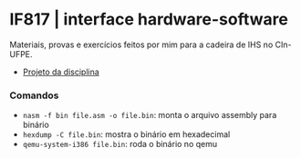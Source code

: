 # IF817 | interface hardware-software
Materiais, provas e exercícios feitos por mim para a cadeira de IHS no CIn-UFPE.

- [Projeto da disciplina](https://github.com/mateuseap/projeto-ihs)

### Comandos
- `nasm -f bin file.asm -o file.bin`: monta o arquivo assembly para binário
- `hexdump -C file.bin`: mostra o binário em hexadecimal
- `qemu-system-i386 file.bin`: roda o binário no qemu